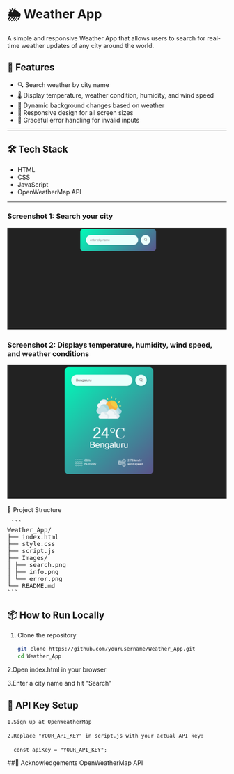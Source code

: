 
# 🌦️ Weather App

A simple and responsive Weather App that allows users to search for real-time weather updates of any city around the world.

## 🚀 Features

- 🔍 Search weather by city name
- 🌡️ Display temperature, weather condition, humidity, and wind speed
- 🌆 Dynamic background changes based on weather
- 📱 Responsive design for all screen sizes
- 🛑 Graceful error handling for invalid inputs

---

## 🛠️ Tech Stack

- HTML
- CSS
- JavaScript
- OpenWeatherMap API

---

### Screenshot 1: Search your city

<p align="center">
  <img src="./Images/screenshot6.png"  width="600" />
</p>

### Screenshot 2: Displays temperature, humidity, wind speed, and weather conditions

<p align="center">
  <img src="./Images/screenshot7.png"  width="600" />
</p>



📂 Project Structure

<pre>
 ``` 
Weather_App/
├── index.html
├── style.css
├── script.js
├── Images/
│ ├── search.png
│ ├── info.png
│ └── error.png
└── README.md
```  
</pre>

## 📦 How to Run Locally

1. Clone the repository  
   ```bash
   git clone https://github.com/yourusername/Weather_App.git
   cd Weather_App
  2.Open index.html in your browser

  3.Enter a city name and hit "Search"


##  🔑 API Key Setup

    1.Sign up at OpenWeatherMap

    2.Replace "YOUR_API_KEY" in script.js with your actual API key:

      const apiKey = "YOUR_API_KEY";

##🙌 Acknowledgements
OpenWeatherMap API


